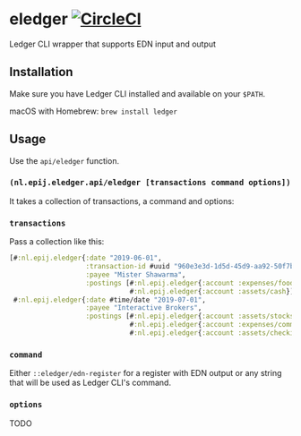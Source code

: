 # eledger [![CircleCI](https://circleci.com/gh/pepijn/eledger.svg?style=svg&circle-token=27f5ba848e50cda482c8b46f5a6835ff571ba9f3)](https://circleci.com/gh/pepijn/eledger)
Ledger CLI wrapper that supports EDN input and output

## Installation

Make sure you have Ledger CLI installed and available on your `$PATH`.

macOS with Homebrew: `brew install ledger`

## Usage

Use the `api/eledger` function.

### `(nl.epij.eledger.api/eledger [transactions command options])`

It takes a collection of transactions, a command and options:

### `transactions`

Pass a collection like this:

```clojure
[#:nl.epij.eledger{:date "2019-06-01",
                   :transaction-id #uuid "960e3e3d-1d5d-45d9-aa92-50f7bfcd2efc",
                   :payee "Mister Shawarma",
                   :postings [#:nl.epij.eledger{:account :expenses/food, :amount "R$ 20"}
                              #:nl.epij.eledger{:account :assets/cash}]}
 #:nl.epij.eledger{:date #time/date "2019-07-01",
                   :payee "Interactive Brokers",
                   :postings [#:nl.epij.eledger{:account :assets/stocks, :amount "USD 1336"}
                              #:nl.epij.eledger{:account :expenses/commissions, :amount "USD 1"}
                              #:nl.epij.eledger{:account :assets/checking}]}]
```

### `command`

Either `::eledger/edn-register` for a register with EDN output or any string that will be used as Ledger CLI's command.

### `options`

TODO
